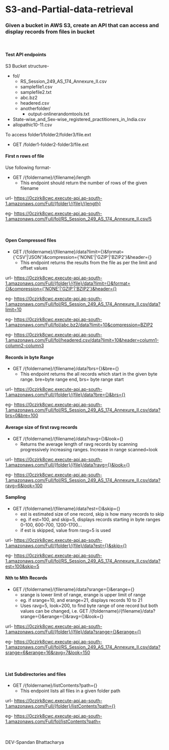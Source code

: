 # S3-and-Partial-data-retrieval


### Given a bucket in AWS S3, create an API that can access and display records from files in bucket
<br>

#### Test API endpoints

S3 Bucket structure-
- fol/
  - RS_Session_249_AS_174_Annexure_II.csv
  - samplefile1.csv
  - samplefile2.txt
  - abc.bz2
  - headered.csv
  - anotherfolder/
    - output-onlinerandomtools.txt
- State-wise_and_Sex-wise_registered_practitioners_in_India.csv
- allopathic10-11.csv


To access folder1/folder2/folder3/file.ext


- GET /folder1-folder2-folder3/file.ext


#### First n rows of file

Use following format-

- GET /{foldername}/{filename}/length
  - This endpoint should return the number of rows of the given filename

url-
https://0czirk8cwc.execute-api.ap-south-1.amazonaws.com/Full/{folder}/{file}/{length}

eg-
https://0czirk8cwc.execute-api.ap-south-1.amazonaws.com/Full/fol/RS_Session_249_AS_174_Annexure_II.csv/5

<br>

#### Open Compressed files

- GET /{foldername}/{filename}/data?limit={}&format={'CSV'|'JSON'}&compression={'NONE'|'GZIP'|'BZIP2'}&header={}
  - This endpoint returns the results from the file as per the limit and offset values

url-
https://0czirk8cwc.execute-api.ap-south-1.amazonaws.com/Full/{folder}/{file}/data?limit={}&format={}&compression={'NONE'|'GZIP'|'BZIP2'}&header={}

eg-
https://0czirk8cwc.execute-api.ap-south-1.amazonaws.com/Full/fol/RS_Session_249_AS_174_Annexure_II.csv/data?limit=10

eg-
https://0czirk8cwc.execute-api.ap-south-1.amazonaws.com/Full/fol/abc.bz2/data?limit=10&compression=BZIP2

eg-
https://0czirk8cwc.execute-api.ap-south-1.amazonaws.com/Full/fol/headered.csv/data?limit=10&header=column1-column2-column3


#### Records in byte Range

- GET /{foldername}/{filename}/data?brs={}&bre={}
  - This endpoint returns the all records which start in the given byte range. bre=byte range end, brs= byte range start

url-
https://0czirk8cwc.execute-api.ap-south-1.amazonaws.com/Full/{folder}/{file}/data?bre={}&brs={}

eg-
https://0czirk8cwc.execute-api.ap-south-1.amazonaws.com/Full/fol/RS_Session_249_AS_174_Annexure_II.csv/data?brs=0&bre=100


#### Average size of first ravg records
- GET /{foldername}/{filename}/data?ravg={}&look={}
  - Returns the average length of ravg records by scanning progressively increasing ranges. Increase in range scanned=look
  
url-
https://0czirk8cwc.execute-api.ap-south-1.amazonaws.com/Full/{folder}/{file}/data?ravg={}&look={}

eg-
https://0czirk8cwc.execute-api.ap-south-1.amazonaws.com/Full/fol/RS_Session_249_AS_174_Annexure_II.csv/data?ravg=6&look=100



#### Sampling
- GET /{foldername}/{filename}/data?est={}&skip={}
  - est is estimated size of one record, skip is how many records to skip 
  - eg. if est=100, and skip=5, displays records starting in byte ranges 0-100, 600-700, 1200-1700...
  - if est is skipped, value from ravg=5 is used

url-
https://0czirk8cwc.execute-api.ap-south-1.amazonaws.com/Full/{folder}/{file}/data?est={}&skip={}

eg-
https://0czirk8cwc.execute-api.ap-south-1.amazonaws.com/Full/fol/RS_Session_249_AS_174_Annexure_II.csv/data?est=100&skip=5



#### Nth to Mth Records 
- GET /{foldername}/{filename}/data?srange={}&erange={}
  - srange is lower limit of range, erange is upper limit of range
  - eg. if srange=10, and erange=21, displays records 10 to 21
  - Uses ravg=5, look=200, to find byte range of one record but both values can be changed, i.e. GET /{foldername}/{filename}/data?srange={}&erange={}&ravg={}&look={}

url-
https://0czirk8cwc.execute-api.ap-south-1.amazonaws.com/Full/{folder}/{file}/data?srange={}&erange={}

eg-
https://0czirk8cwc.execute-api.ap-south-1.amazonaws.com/Full/fol/RS_Session_249_AS_174_Annexure_II.csv/data?srange=6&erange=16&ravg=7&look=150

<br>

#### List Subdirectories and files
- GET /{foldername}/listContents?path={}
  - This endpoint lists all files in a given folder path

url-
https://0czirk8cwc.execute-api.ap-south-1.amazonaws.com/Full/{folder}/listContents?path={}

eg-
https://0czirk8cwc.execute-api.ap-south-1.amazonaws.com/Full/fol/listContents?path=

<br>
<br>
DEV-Spandan Bhattacharya
